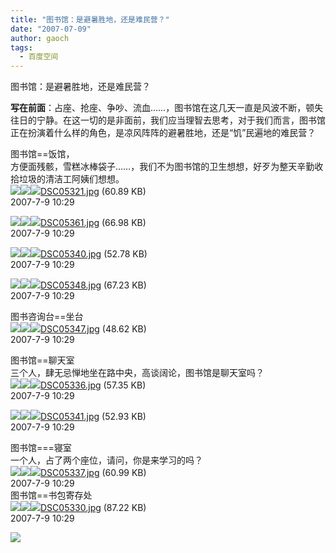 ```yaml
---
title: "图书馆：是避暑胜地，还是难民营？"
date: "2007-07-09"
author: gaoch
tags:
  - 百度空间
---
```


图书馆：是避暑胜地，还是难民营？  
  
**写在前面**：占座、抢座、争吵、流血……，图书馆在这几天一直是风波不断，顿失往日的宁静。在这一切的是非面前，我们应当理智去思考，对于我们而言，图书馆正在扮演着什么样的角色，是凉风阵阵的避暑胜地，还是“饥”民遍地的难民营？  
  
图书馆==饭馆，  
方便面残骸，雪糕冰棒袋子……，我们不为图书馆的卫生想想，好歹为整天辛勤收拾垃圾的清洁工阿姨们想想。  
![](http://bbs.hzau.edu.cn/attachments/forumid_64/20070709_16df5eb872ef369b99118wQaNTGeyTVr.jpg)![](http://bbs.hzau.edu.cn/images/default/attachimg.gif)<img src="http://bbs.hzau.edu.cn/images/attachicons/image.gif" class="absmiddle" />[DSC05321.jpg](http://bbs.hzau.edu.cn/attachment.php?aid=29712&nothumb=yes)
(60.89 KB)  
2007-7-9 10:29  
  
  
![](http://bbs.hzau.edu.cn/attachments/forumid_64/20070709_9c1b8b3e496d247166a2CRiKRlQc61Gg.jpg)![](http://bbs.hzau.edu.cn/images/default/attachimg.gif)<img src="http://bbs.hzau.edu.cn/images/attachicons/image.gif" class="absmiddle" />[DSC05361.jpg](http://bbs.hzau.edu.cn/attachment.php?aid=29713&nothumb=yes)
(66.98 KB)  
2007-7-9 10:29  
  
  
![](http://bbs.hzau.edu.cn/attachments/forumid_64/20070709_978d9417a11c8278e416x0bJ05374QyH.jpg)![](http://bbs.hzau.edu.cn/images/default/attachimg.gif)<img src="http://bbs.hzau.edu.cn/images/attachicons/image.gif" class="absmiddle" />[DSC05340.jpg](http://bbs.hzau.edu.cn/attachment.php?aid=29714&nothumb=yes)
(52.78 KB)  
2007-7-9 10:29  
  
  
![](http://bbs.hzau.edu.cn/attachments/forumid_64/20070709_91b21fca711f2afc5f1csF2LD5MpsHvU.jpg)![](http://bbs.hzau.edu.cn/images/default/attachimg.gif)<img src="http://bbs.hzau.edu.cn/images/attachicons/image.gif" class="absmiddle" />[DSC05348.jpg](http://bbs.hzau.edu.cn/attachment.php?aid=29715&nothumb=yes)
(67.23 KB)  
2007-7-9 10:29  
  
  
图书咨询台==坐台  
![](http://bbs.hzau.edu.cn/attachments/forumid_64/20070709_5a9437a2a4124c79b59fBMDM08kwkIJO.jpg)![](http://bbs.hzau.edu.cn/images/default/attachimg.gif)<img src="http://bbs.hzau.edu.cn/images/attachicons/image.gif" class="absmiddle" />[DSC05347.jpg](http://bbs.hzau.edu.cn/attachment.php?aid=29716&nothumb=yes)
(48.62 KB)  
2007-7-9 10:29  
  
  
图书馆==聊天室  
三个人，肆无忌惮地坐在路中央，高谈阔论，图书馆是聊天室吗？  
![](http://bbs.hzau.edu.cn/attachments/forumid_64/20070709_4c31ba737d5e3b4d1f4a892CaBN6SGMg.jpg)![](http://bbs.hzau.edu.cn/images/default/attachimg.gif)<img src="http://bbs.hzau.edu.cn/images/attachicons/image.gif" class="absmiddle" />[DSC05336.jpg](http://bbs.hzau.edu.cn/attachment.php?aid=29717&nothumb=yes)
(57.35 KB)  
2007-7-9 10:29  
  
  
![](http://bbs.hzau.edu.cn/attachments/forumid_64/20070709_e48057a31bf589b15416RXn6pHcVZkoC.jpg)![](http://bbs.hzau.edu.cn/images/default/attachimg.gif)<img src="http://bbs.hzau.edu.cn/images/attachicons/image.gif" class="absmiddle" />[DSC05341.jpg](http://bbs.hzau.edu.cn/attachment.php?aid=29718&nothumb=yes)
(52.93 KB)  
2007-7-9 10:29  
  
  
图书馆===寝室  
一个人，占了两个座位，请问，你是来学习的吗？  
![](http://bbs.hzau.edu.cn/attachments/forumid_64/20070709_f529a25aa5d1369e6f3a5g8SNWVtfdzY.jpg)![](http://bbs.hzau.edu.cn/images/default/attachimg.gif)<img src="http://bbs.hzau.edu.cn/images/attachicons/image.gif" class="absmiddle" />[DSC05337.jpg](http://bbs.hzau.edu.cn/attachment.php?aid=29719&nothumb=yes)
(60.99 KB)  
2007-7-9 10:29  
图书馆==书包寄存处  
![](http://bbs.hzau.edu.cn/attachments/forumid_64/20070709_9006775beae9ee59a4d9G7g72RrP3Arw.jpg)![](http://bbs.hzau.edu.cn/images/default/attachimg.gif)<img src="http://bbs.hzau.edu.cn/images/attachicons/image.gif" class="absmiddle" />[DSC05330.jpg](http://bbs.hzau.edu.cn/attachment.php?aid=29720&nothumb=yes)
(87.22 KB)  
2007-7-9 10:29  
  
  
![](http://bbs.hzau.edu.cn/attachments/forumid_64/20070709_8d8007e802f97e7d5480gkPl10bjNmcS.jpg)
